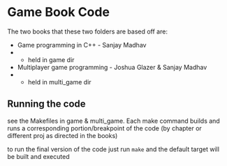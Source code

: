 # Game Book Code

The two books that these two folders are based off are:

- Game programming in C++ - Sanjay Madhav
-   - held in game dir
- Multiplayer game programming - Joshua Glazer & Sanjay Madhav
-   - held in multi_game dir

## Running the code

see the Makefiles in game & multi_game. Each make command builds and runs
a corresponding portion/breakpoint of the code (by chapter or different proj
as directed in the books)

to run the final version of the code just run ```make``` and the default target will be built and executed



